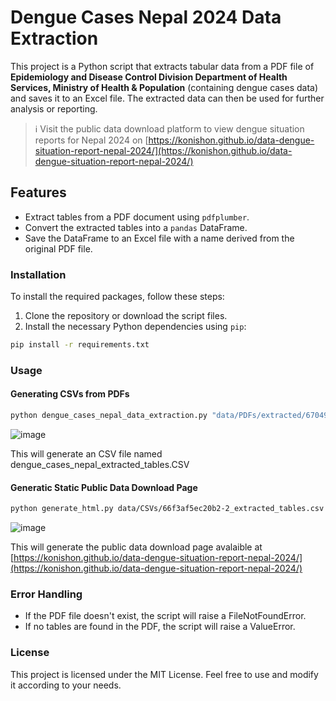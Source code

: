 # Dengue Cases Nepal 2024 Data Extraction 

This project is a Python script that extracts tabular data from a PDF file of **Epidemiology and Disease Control Division Department of Health Services, Ministry of Health & Population** (containing dengue cases data) and saves it to an Excel file. The extracted data can then be used for further analysis or reporting.

> ℹ️ Visit the public data download platform to view dengue situation reports for Nepal 2024 on [https://konishon.github.io/data-dengue-situation-report-nepal-2024/](https://konishon.github.io/data-dengue-situation-report-nepal-2024/)


## Features

- Extract tables from a PDF document using `pdfplumber`.
- Convert the extracted tables into a `pandas` DataFrame.
- Save the DataFrame to an Excel file with a name derived from the original PDF file.


### Installation

To install the required packages, follow these steps:

1. Clone the repository or download the script files.
2. Install the necessary Python dependencies using `pip`:

```bash
pip install -r requirements.txt
```

### Usage 
#### Generating CSVs from PDFs
```bash
python dengue_cases_nepal_data_extraction.py "data/PDFs/extracted/67049d6319129-2.pdf" --auto-clean 
```
![image](https://github.com/user-attachments/assets/59c1c126-326b-4fbd-94c3-5034bc369977)

This will generate an CSV file named dengue_cases_nepal_extracted_tables.CSV

#### Generatic Static Public Data Download Page
```bash
python generate_html.py data/CSVs/66f3af5ec20b2-2_extracted_tables.csv
```
![image](https://github.com/user-attachments/assets/eeb553d2-34f8-4b8f-a789-2dd04ae9065f)


This will generate the public data download page avalaible at [https://konishon.github.io/data-dengue-situation-report-nepal-2024/](https://konishon.github.io/data-dengue-situation-report-nepal-2024/)

### Error Handling

- If the PDF file doesn't exist, the script will raise a FileNotFoundError.
- If no tables are found in the PDF, the script will raise a ValueError.

### License 
This project is licensed under the MIT License. Feel free to use and modify it according to your needs.

